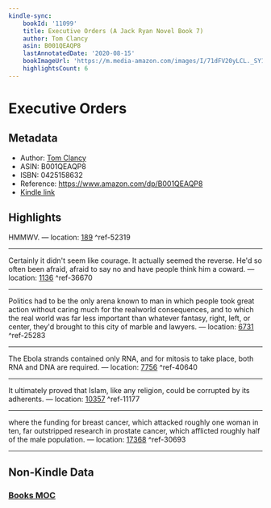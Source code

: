 ```yaml
---
kindle-sync:
    bookId: '11099'
    title: Executive Orders (A Jack Ryan Novel Book 7)
    author: Tom Clancy
    asin: B001QEAQP8
    lastAnnotatedDate: '2020-08-15'
    bookImageUrl: 'https://m.media-amazon.com/images/I/71dFV20yLCL._SY160.jpg'
    highlightsCount: 6
---
```


# Executive Orders

## Metadata

-   Author: [Tom Clancy](https://www.amazon.comundefined)
-   ASIN: B001QEAQP8
-   ISBN: 0425158632
-   Reference: https://www.amazon.com/dp/B001QEAQP8
-   [Kindle link](kindle://book?action=open&asin=B001QEAQP8)

## Highlights

HMMWV. — location: [189](kindle://book?action=open&asin=B001QEAQP8&location=189) ^ref-52319

---

Certainly it didn't seem like courage. It actually seemed the reverse. He'd so often been afraid, afraid to say no and have people think him a coward. — location: [1136](kindle://book?action=open&asin=B001QEAQP8&location=1136) ^ref-36670

---

Politics had to be the only arena known to man in which people took great action without caring much for the realworld consequences, and to which the real world was far less important than whatever fantasy, right, left, or center, they'd brought to this city of marble and lawyers. — location: [6731](kindle://book?action=open&asin=B001QEAQP8&location=6731) ^ref-25283

---

The Ebola strands contained only RNA, and for mitosis to take place, both RNA and DNA are required. — location: [7756](kindle://book?action=open&asin=B001QEAQP8&location=7756) ^ref-40640

---

It ultimately proved that Islam, like any religion, could be corrupted by its adherents. — location: [10357](kindle://book?action=open&asin=B001QEAQP8&location=10357) ^ref-11177

---

where the funding for breast cancer, which attacked roughly one woman in ten, far outstripped research in prostate cancer, which afflicted roughly half of the male population. — location: [17368](kindle://book?action=open&asin=B001QEAQP8&location=17368) ^ref-30693

---

## Non-Kindle Data

### [Books MOC](Books%20MOC.md)
